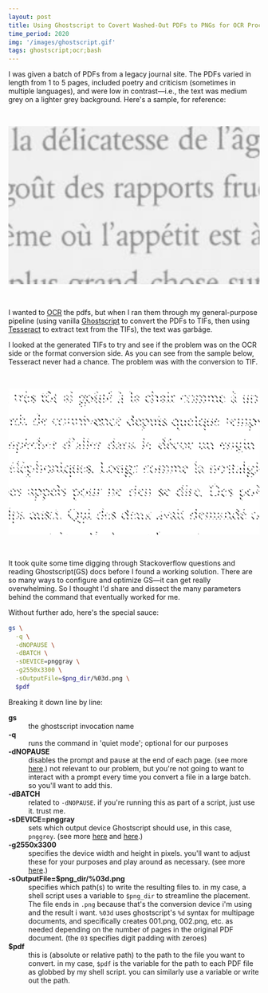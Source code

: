```yaml
---
layout: post
title: Using Ghostscript to Covert Washed-Out PDFs to PNGs for OCR Processing
time_period: 2020
img: '/images/ghostscript.gif'
tags: ghostscript;ocr;bash
---
```


I was given a batch of PDFs from a legacy journal site. The PDFs varied in length from 1 to 5 pages, included poetry and criticism (sometimes in multiple languages), and were low in contrast—i.e., the text was medium grey on a lighter grey background. Here's a sample, for reference:

<br>

![excerpt for greyscale reference](/images/sample-greyscale.png)

<br>

I wanted to [OCR](https://tedium.co/2017/03/22/ocr-typography-optical-character-recognition-history/) the pdfs, but when I ran them through my general-purpose pipeline (using vanilla [Ghostscript](https://www.ghostscript.com/) to convert the PDFs to TIFs, then using [Tesseract](https://opensource.google/projects/tesseract) to extract text from the TIFs), the text was garbáge.

I looked at the generated TIFs to try and see if the problem was on the OCR side or the format conversion side. As you can see from the sample below, Tesseract never had a chance. The problem was with the conversion to TIF.

<br>

![excerpt for greyscale reference](/images/bad-conversion.png)

<br>

It took quite some time digging through Stackoverflow questions and reading Ghostscript(GS) docs before I found a working solution. There are so many ways to configure and optimize GS—it can get really overwhelming. So I thought I'd share and dissect the many parameters behind the command that eventually worked for me.

Without further ado, here's the special sauce:

```sh
gs \
  -q \
  -dNOPAUSE \
  -dBATCH \
  -sDEVICE=pnggray \
  -g2550x3300 \
  -sOutputFile=$png_dir/%03d.png \
  $pdf
```

Breaking it down line by line:

<dl>
  <dt><b>gs</b></dt>
  <dd>the ghostscript invocation name</dd>

  <dt><b>-q</b></dt>
  <dd>runs the command in 'quiet mode'; optional for our purposes</dd>

  <dt><b>-dNOPAUSE</b></dt>
  <dd>disables the prompt and pause at the end of each page. (see more <a href="https://www.ghostscript.com/doc/current/Use.htm#Interaction_related_parameters">here</a>.)  
  not relevant to our problem, but you're not going to want to interact with a prompt every time you convert a file in a large batch. so you'll want to add this.</dd>

  <dt><b>-dBATCH</b></dt>
  <dd>related to <code>-dNOPAUSE</code>. if you're running this as part of a script, just use it. trust me.</dd>

  <dt><b>-sDEVICE=pnggray</b></dt>
  <dd>sets which output device Ghostscript should use, in this case, <code>pnggrey</code>. (see more <a href="https://www.ghostscript.com/doc/current/Use.htm#Output_device">here</a> and <a href="https://www.ghostscript.com/doc/current/Devices.htm#PNG">here</a>.)</dd>

  <dt><b>-g2550x3300</b></dt>
  <dd>specifies the device width and height in pixels. you'll want to adjust these for your purposes and play around as necessary. (see more <a href="https://www.ghostscript.com/doc/current/Use.htm#Parameters">here</a>.)</dd>

  <dt><b>-sOutputFile=$png_dir/%03d.png</b></dt>
  <dd>specifies which path(s) to write the resulting files to. in my case, a shell script uses a variable to <code>$png_dir</code> to streamline the placement. The file ends in <code>.png</code> because that's the conversion device i'm using and the result i want. <code>%03d</code> uses ghostscript's <code>%d</code> syntax for multipage documents, and specifically creates 001.png, 002.png, etc. as needed depending on the number of pages in the original PDF document. (the <code>03</code> specifies digit padding with zeroes)</dd>

  <dt><b>$pdf</b></dt>
  <dd>this is (absolute or relative path) to the path to the file you want to convert. in my case, <code>$pdf</code> is the variable for the path to each PDF file as globbed by my shell script. you can similarly use a variable or write out the path.</dd>
</dl>
